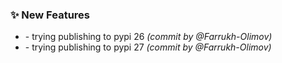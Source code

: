 ### :sparkles: New Features
- [](https://github.com/Farrukh-Olimov/Project-Python/commit/fc40c5a5371782c5249d33fc6fb8d90b90aca116) - trying publishing to pypi 26 *(commit by @Farrukh-Olimov)*
- [](https://github.com/Farrukh-Olimov/Project-Python/commit/014e92a74d3b19d6825ee34c91e31a7ffc241dea) - trying publishing to pypi 27 *(commit by @Farrukh-Olimov)*

